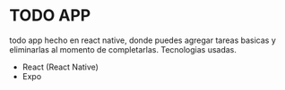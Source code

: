 # TODO APP
todo app hecho en react native, donde puedes agregar tareas basicas y eliminarlas
al momento de completarlas.
Tecnologias usadas.
- React (React Native)
- Expo
